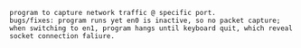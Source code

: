     program to capture network traffic @ specific port.
    bugs/fixes: program runs yet en0 is inactive, so no packet capture; when switching to en1, program hangs until keyboard quit, which reveal socket connection faliure.
